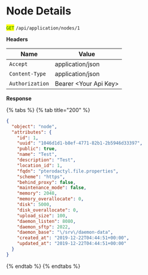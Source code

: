 # Node Details

<mark style="color:green;">`GET`</mark> `/api/application/nodes/1`

**Headers**

| Name            | Value                  |
| --------------- | ---------------------- |
| `Accept`        | application/json       |
| `Content-Type`  | application/json       |
| `Authorization` | Bearer \<Your Api Key> |

**Response**

{% tabs %}
{% tab title="200" %}
```json
{
  "object": "node",
  "attributes": {
    "id": 1,
    "uuid": "1046d1d1-b8ef-4771-82b1-2b5946d33397",
    "public": true,
    "name": "Test",
    "description": "Test",
    "location_id": 1,
    "fqdn": "pterodactyl.file.properties",
    "scheme": "https",
    "behind_proxy": false,
    "maintenance_mode": false,
    "memory": 2048,
    "memory_overallocate": 0,
    "disk": 5000,
    "disk_overallocate": 0,
    "upload_size": 100,
    "daemon_listen": 8080,
    "daemon_sftp": 2022,
    "daemon_base": "\/srv\/daemon-data",
    "created_at": "2019-12-22T04:44:51+00:00",
    "updated_at": "2019-12-22T04:44:51+00:00"
  }
}
```
{% endtab %}
{% endtabs %}
